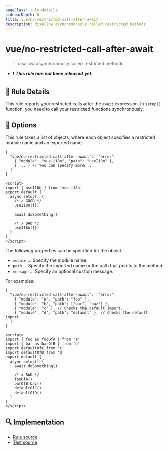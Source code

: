 ```yaml
---
pageClass: rule-details
sidebarDepth: 0
title: vue/no-restricted-call-after-await
description: disallow asynchronously called restricted methods
---
```

# vue/no-restricted-call-after-await

> disallow asynchronously called restricted methods

- :exclamation: <badge text="This rule has not been released yet." vertical="middle" type="error"> ***This rule has not been released yet.*** </badge>

## :book: Rule Details

This rule reports your restricted calls after the `await` expression.
In `setup()` function, you need to call your restricted functions synchronously.

## :wrench: Options

This rule takes a list of objects, where each object specifies a restricted module name and an exported name:

```json5
{
  "vue/no-restricted-call-after-await": ["error",
    { "module": "vue-i18n", "path": "useI18n" },
    { ... } // You can specify more...
  ]
}
```

<eslint-code-block :rules="{'vue/no-restricted-call-after-await': ['error', { module: 'vue-i18n', path: ['useI18n'] }]}">

```vue
<script>
import { useI18n } from 'vue-i18n'
export default {
  async setup() {
    /* ✓ GOOD */
    useI18n({})

    await doSomething()

    /* ✗ BAD */
    useI18n({})
  }
}
</script>
```

</eslint-code-block>

The following properties can be specified for the object.

- `module` ... Specify the module name.
- `path` ... Specify the imported name or the path that points to the method.
- `message` ... Specify an optional custom message.

For examples:

```json5
{
  "vue/no-restricted-call-after-await": ["error",
    { "module": "a", "path": "foo" },
    { "module": "b", "path": ["bar", "baz"] },
    { "module": "c" }, // Checks the default import.
    { "module": "d", "path": "default" }, // Checks the default import.
  ]
}
```

<eslint-code-block :rules="{'vue/no-restricted-call-after-await': ['error', { module: 'a', path: 'foo' }, { module: 'b', path: ['bar', 'baz'] }, { module: 'c' }, { module: 'd', path: 'default' }]}">

```vue
<script>
import { foo as fooOfA } from 'a'
import { bar as barOfB } from 'b'
import defaultOfC from 'c'
import defaultOfD from 'd'
export default {
  async setup() {
    await doSomething()

    /* ✗ BAD */
    fooOfA()
    barOfB.baz()
    defaultOfC()
    defaultOfD()
  }
}
</script>
```

</eslint-code-block>

## :mag: Implementation

- [Rule source](https://github.com/vuejs/eslint-plugin-vue/blob/master/lib/rules/no-restricted-call-after-await.js)
- [Test source](https://github.com/vuejs/eslint-plugin-vue/blob/master/tests/lib/rules/no-restricted-call-after-await.js)
